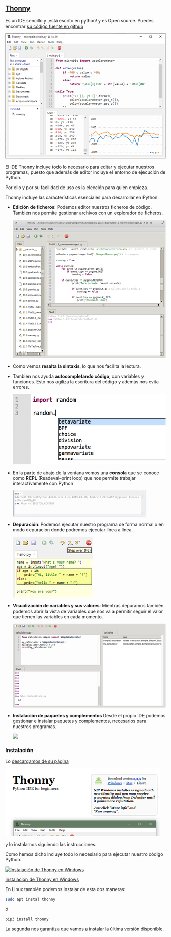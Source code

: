 ## [Thonny](https://thonny.org/)

Es un IDE sencillo y ¡está escrito en python! y es Open source. Puedes encontrar [su código fuente en github](https://github.com/thonny/thonny)

![Thonny](./images/ThonnyChart.png)

El IDE Thonny incluye todo lo necesario para editar y ejecutar nuestros programas, puesto que además de editor incluye el entorno de ejecución de Python. 

Por ello y por su facilidad de uso es la elección para quien empieza.

Thonny incluye las características esenciales para desarrollar en Python:

* **Edición de ficheros**: Podemos editor nuestros ficheros de código. También nos permite gestionar archivos con un explorador de ficheros.

    ![Thonny](./images/ThonnyEditor.png)

* Como vemos **resalta la sintaxis**, lo que nos facilita la lectura.

* También nos ayuda **autocompletando código**, con variables y funciones. Esto nos agiliza la escritura del código y además nos evita errores.

    ![Autocompletado](./images/AutoCompletado.webp)

* En la parte de abajo de la ventana vemos una **consola** que se conoce como **REPL** (Readeval–print loop) que nos permite trabajar interactivamente con Python

    ![REPL](./images/repl.png)

* **Depuración**: Podemos ejecutar nuestro programa de forma normal o en modo depuración donde podremos ejecutar línea a línea.

    ![Depuración](./images/step_by_step.png)

* **Visualización de nariables y sus valores**: Mientras depuramos también podemos abrir la vista de variables que nos va a permitir seguir el valor que tienen las variables en cada momento.

    ![Vista de Variables en Depuración](./images/DepuracionVariables.webp)

* **Instalación de paquetes y complementos** Desde el propio IDE podemos gestionar e instalar paquetes y complementos, necesarios para nuestros programas.

    ![](https://files.realpython.com/media/Screenshot_2018-10-11_23.22.41.544b108e9748.png)


### Instalación

Lo [descargamos de su página](https://thonny.org/)

![Descarga de Thonny](./images/InsalacionThonny.png)

y lo instalamos siguiendo las instrucciones. 

Como hemos dicho incluye todo lo necesiario para ejecutar nuestro código Python.

[![ Instalación de Thonny en Windows](https://img.youtube.com/vi/0TVjTpySRNY/0.jpg)](https://youtu.be/0TVjTpySRNY)

[Instalación de Thonny en Windows](https://youtu.be/0TVjTpySRNY)



En Linux también podemos instalar de esta dos maneras:

```sh
sudo apt instal thonny
```
ó

```sh
pip3 install thonny
```

La segunda nos garantiza que vamos a instalar la última versión disponible.
